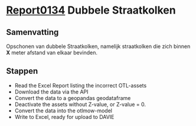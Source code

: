 # [Report0134](https://docs.google.com/spreadsheets/d/1sBbUS5sMO1gwDwvy7-I-V3BcZHzR_aMI3nDHoiQY7Sk/edit?gid=1679953537#gid=1679953537) Dubbele Straatkolken

## Samenvatting
Opschonen van dubbele Straatkolken, namelijk straatkolken die zich binnen **X** meter afstand van elkaar bevinden.

## Stappen
- Read the Excel Report listing the incorrect OTL-assets
- Download the data via the API
- Convert the data to a geopandas geodataframe
- Deactivate the assets without Z-value, or Z-value = 0.
- Convert the data into the otlmow-model
- Write to Excel, ready for upload to DAVIE